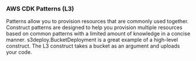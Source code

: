 ### AWS CDK Patterns (L3)

Patterns allow you to provision resources that are commonly used together. Construct patterns are designed to help you provision multiple resources based on common patterns with a limited amount of knowledge in a concise manner. s3deploy.BucketDeployment is a great example of a high-level construct. The L3 construct takes a bucket as an argument and uploads your code.
